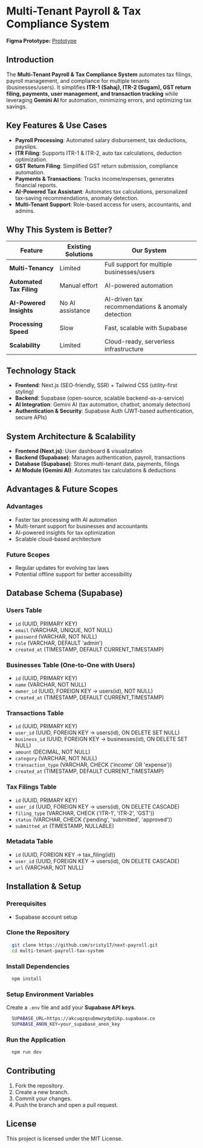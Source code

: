 # Multi-Tenant Payroll & Tax Compliance System


**Figma Prototype:** <a href="https://www.figma.com/proto/Q897qPu0feZhwH4dOUJIpl/next-payroll-final?node-id=102-12&t=gzZkW21oc463V5WK-1" >Prototype </a>

## Introduction
The **Multi-Tenant Payroll & Tax Compliance System** automates tax filings, payroll management, and compliance for multiple tenants (businesses/users). It simplifies **ITR-1 (Sahaj), ITR-2 (Sugam), GST return filing, payments, user management, and transaction tracking** while leveraging **Gemini AI** for automation, minimizing errors, and optimizing tax savings.

## Key Features & Use Cases
- **Payroll Processing**: Automated salary disbursement, tax deductions, payslips.
- **ITR Filing**: Supports ITR-1 & ITR-2, auto tax calculations, deduction optimization.
- **GST Return Filing**: Simplified GST return submission, compliance automation.
- **Payments & Transactions**: Tracks income/expenses, generates financial reports.
- **AI-Powered Tax Assistant**: Automates tax calculations, personalized tax-saving recommendations, anomaly detection.
- **Multi-Tenant Support**: Role-based access for users, accountants, and admins.

## Why This System is Better?
| Feature | Existing Solutions | Our System |
|---------|------------------|------------|
| **Multi-Tenancy** | Limited | Full support for multiple businesses/users |
| **Automated Tax Filing** | Manual effort | AI-powered automation |
| **AI-Powered Insights** | No AI assistance | AI-driven tax recommendations & anomaly detection |
| **Processing Speed** | Slow | Fast, scalable with Supabase |
| **Scalability** | Limited | Cloud-ready, serverless infrastructure |

## Technology Stack
- **Frontend**: Next.js (SEO-friendly, SSR) + Tailwind CSS (utility-first styling)
- **Backend**: Supabase (open-source, scalable backend-as-a-service)
- **AI Integration**: Gemini AI (tax automation, chatbot, anomaly detection)
- **Authentication & Security**: Supabase Auth (JWT-based authentication, secure APIs)

## System Architecture & Scalability
- **Frontend (Next.js)**: User dashboard & visualization
- **Backend (Supabase)**: Manages authentication, payroll, transactions
- **Database (Supabase)**: Stores multi-tenant data, payments, filings
- **AI Module (Gemini AI)**: Automates tax calculations & deductions

## Advantages & Future Scopes
### Advantages
- Faster tax processing with AI automation
- Multi-tenant support for businesses and accountants
- AI-powered insights for tax optimization
- Scalable cloud-based architecture

### Future Scopes
- Regular updates for evolving tax laws
- Potential offline support for better accessibility

## Database Schema (Supabase)
### **Users Table**
- `id` (UUID, PRIMARY KEY)
- `email` (VARCHAR, UNIQUE, NOT NULL)
- `password` (VARCHAR, NOT NULL)
- `role` (VARCHAR, DEFAULT 'admin')
- `created_at` (TIMESTAMP, DEFAULT CURRENT_TIMESTAMP)

### **Businesses Table** (One-to-One with Users)
- `id` (UUID, PRIMARY KEY)
- `name` (VARCHAR, NOT NULL)
- `owner_id` (UUID, FOREIGN KEY → users(id), NOT NULL)
- `created_at` (TIMESTAMP, DEFAULT CURRENT_TIMESTAMP)

### **Transactions Table**
- `id` (UUID, PRIMARY KEY)
- `user_id` (UUID, FOREIGN KEY → users(id), ON DELETE SET NULL)
- `business_id` (UUID, FOREIGN KEY → businesses(id), ON DELETE SET NULL)
- `amount` (DECIMAL, NOT NULL)
- `category` (VARCHAR, NOT NULL)
- `transaction_type` (VARCHAR, CHECK ('income' OR 'expense'))
- `created_at` (TIMESTAMP, DEFAULT CURRENT_TIMESTAMP)

### **Tax Filings Table**
- `id` (UUID, PRIMARY KEY)
- `user_id` (UUID, FOREIGN KEY → users(id), ON DELETE CASCADE)
- `filing_type` (VARCHAR, CHECK ('ITR-1', 'ITR-2', 'GST'))
- `status` (VARCHAR, CHECK ('pending', 'submitted', 'approved'))
- `submitted_at` (TIMESTAMP, NULLABLE)

### **Metadata Table**
- `id` (UUID, FOREIGN KEY → tax_filing(id))
- `user_id` (UUID, FOREIGN KEY → users(id), ON DELETE CASCADE)
- `url` (VARCHAR, NOT NULL)

## Installation & Setup
### Prerequisites
- Supabase account setup

### Clone the Repository
```sh
  git clone https://github.com/sristy17/next-payroll.git
  cd multi-tenant-payroll-tax-system
```

### Install Dependencies
```sh
  npm install
```
### Setup Environment Variables
Create a `.env` file and add your **Supabase API keys**.
```sh
  SUPABASE_URL=https://akcuqzqsubmwzydpdikp.supabase.co
  SUPABASE_ANON_KEY=your_supabase_anon_key
```

### Run the Application
```sh
  npm run dev
```

## Contributing
1. Fork the repository.
2. Create a new branch.
3. Commit your changes.
4. Push the branch and open a pull request.

## License
This project is licensed under the MIT License.
